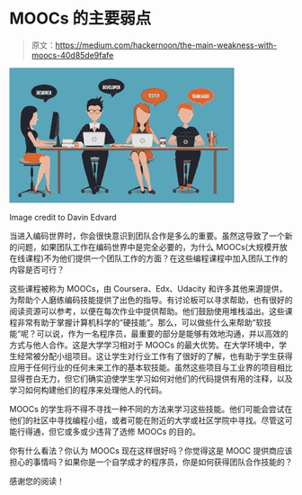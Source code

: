 # MOOCs 的主要弱点

> 原文：<https://medium.com/hackernoon/the-main-weakness-with-moocs-40d85de9fafe>

![](img/a64328c921b8d26e8de55aea083ba44f.png)

Image credit to Davin Edvard

当进入编码世界时，你会很快意识到团队合作是多么的重要。虽然这导致了一个新的问题，如果团队工作在编码世界中是完全必要的，为什么 MOOCs(大规模开放在线课程)不为他们提供一个团队工作的方面？在这些编程课程中加入团队工作的内容是否可行？

这些课程被称为 MOOCs，由 Coursera、Edx、Udacity 和许多其他来源提供，为帮助个人磨练编码技能提供了出色的指导。有讨论板可以寻求帮助，也有很好的阅读资源可以参考，以便在每次作业中提供帮助。他们鼓励使用堆栈溢出。这些课程非常有助于掌握计算机科学的“硬技能”。那么，可以做些什么来帮助“软技能”呢？可以说，作为一名程序员，最重要的部分是能够有效地沟通，并以高效的方式与他人合作。这是大学学习相对于 MOOCs 的最大优势。在大学环境中，学生经常被分配小组项目。这让学生对行业工作有了很好的了解，也有助于学生获得应用于任何行业的任何未来工作的基本软技能。虽然这些项目与工业界的项目相比显得苍白无力，但它们确实迫使学生学习如何对他们的代码提供有用的注释，以及学习如何构建他们的程序来处理他人的代码。

MOOCs 的学生将不得不寻找一种不同的方法来学习这些技能。他们可能会尝试在他们的社区中寻找编程小组，或者可能在附近的大学或社区学院中寻找。尽管这可能行得通，但它或多或少违背了选修 MOOCs 的目的。

你有什么看法？你认为 MOOCs 现在这样很好吗？你觉得这是 MOOC 提供商应该担心的事情吗？如果你是一个自学成才的程序员，你是如何获得团队合作技能的？

感谢您的阅读！